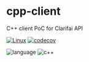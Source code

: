 # cpp-client

C++ client PoC for Clarifai API

[![Linux](https://github.com/taras-clarifai/cpp-client/workflows/Linux/badge.svg?branch=master)](https://github.com/taras-clarifai/cpp-client/actions)
[![codecov](https://codecov.io/gh/taras-clarifai/cpp-client/branch/master/graph/badge.svg)](https://codecov.io/gh/taras-clarifai/cpp-client)

![language](https://img.shields.io/badge/language-c++-blue.svg)
![c++](https://img.shields.io/badge/std-c++14-blue.svg) 
